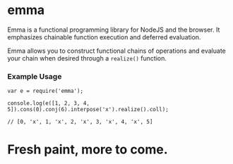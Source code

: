 emma
====

Emma is a functional programming library for NodeJS and the browser.  It
emphasizes chainable function execution and deferred evaluation.

Emma allows you to construct functional chains of operations and
evaluate your chain when desired through a `realize()` function.

### Example Usage
```
var e = require('emma');

console.log(e([1, 2, 3, 4, 5]).cons(0).conj(6).interpose('x').realize().coll);

// [0, 'x', 1, 'x', 2, 'x', 3, 'x', 4, 'x', 5]
```

# Fresh paint, more to come.
